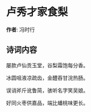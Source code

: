 # 卢秀才家食梨

**作者**: 冯时行

## 诗词内容

屡款卢仙贡玉堂，谷梨霜饱每分香。

冰圆咀液凉疏齿，金醴吞甘浣热肠。

误诮斧斤讹鲁简，骇听名字笑吴娘。

好同火枣供嘉品，端比蟠桃味更长。

